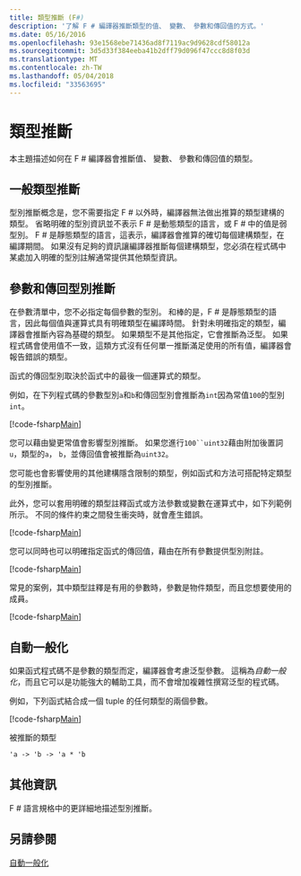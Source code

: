 ```yaml
---
title: 類型推斷 (F#)
description: '了解 F # 編譯器推斷類型的值、 變數、 參數和傳回值的方式。'
ms.date: 05/16/2016
ms.openlocfilehash: 93e1568ebe71436ad8f7119ac9d9628cdf58012a
ms.sourcegitcommit: 3d5d33f384eeba41b2dff79d096f47ccc8d8f03d
ms.translationtype: MT
ms.contentlocale: zh-TW
ms.lasthandoff: 05/04/2018
ms.locfileid: "33563695"
---
```

# <a name="type-inference"></a>類型推斷

本主題描述如何在 F # 編譯器會推斷值、 變數、 參數和傳回值的類型。

## <a name="type-inference-in-general"></a>一般類型推斷
型別推斷概念是，您不需要指定 F # 以外時，編譯器無法做出推算的類型建構的類型。 省略明確的型別資訊並不表示 F # 是動態類型的語言，或 F # 中的值是弱型別。 F # 是靜態類型的語言，這表示，編譯器會推算的確切每個建構類型，在編譯期間。 如果沒有足夠的資訊讓編譯器推斷每個建構類型，您必須在程式碼中某處加入明確的型別註解通常提供其他類型資訊。


## <a name="inference-of-parameter-and-return-types"></a>參數和傳回型別推斷
在參數清單中，您不必指定每個參數的型別。 和棒的是，F # 是靜態類型的語言，因此每個值與運算式具有明確類型在編譯時間。 針對未明確指定的類型，編譯器會推斷內容為基礎的類型。 如果類型不是其他指定，它會推斷為泛型。 如果程式碼會使用值不一致，這類方式沒有任何單一推斷滿足使用的所有值，編譯器會報告錯誤的類型。

函式的傳回型別取決於函式中的最後一個運算式的類型。

例如，在下列程式碼的參數型別`a`和`b`和傳回型別會推斷為`int`因為常值`100`的型別`int`。

[!code-fsharp[Main](../../../samples/snippets/fsharp/lang-ref-3/snippet301.fs)]

您可以藉由變更常值會影響型別推斷。 如果您進行`100``uint32`藉由附加後置詞`u`，類型的`a`， `b`，並傳回值會被推斷為`uint32`。

您可能也會影響使用的其他建構隱含限制的類型，例如函式和方法可搭配特定類型的型別推斷。

此外，您可以套用明確的類型註釋函式或方法參數或變數在運算式中，如下列範例所示。 不同的條件約束之間發生衝突時，就會產生錯誤。

[!code-fsharp[Main](../../../samples/snippets/fsharp/lang-ref-3/snippet302.fs)]

您可以同時也可以明確指定函式的傳回值，藉由在所有參數提供型別附註。

[!code-fsharp[Main](../../../samples/snippets/fsharp/lang-ref-3/snippet303.fs)]

常見的案例，其中類型註釋是有用的參數時，參數是物件類型，而且您想要使用的成員。

[!code-fsharp[Main](../../../samples/snippets/fsharp/lang-ref-3/snippet304.fs)]
    
## <a name="automatic-generalization"></a>自動一般化
如果函式程式碼不是參數的類型而定，編譯器會考慮泛型參數。 這稱為*自動一般化*，而且它可以是功能強大的輔助工具，而不會增加複雜性撰寫泛型的程式碼。

例如，下列函式結合成一個 tuple 的任何類型的兩個參數。

[!code-fsharp[Main](../../../samples/snippets/fsharp/lang-ref-3/snippet305.fs)]

被推斷的類型

```fsharp
'a -> 'b -> 'a * 'b
```

## <a name="additional-information"></a>其他資訊
F # 語言規格中的更詳細地描述型別推斷。


## <a name="see-also"></a>另請參閱
[自動一般化](generics/automatic-generalization.md)
